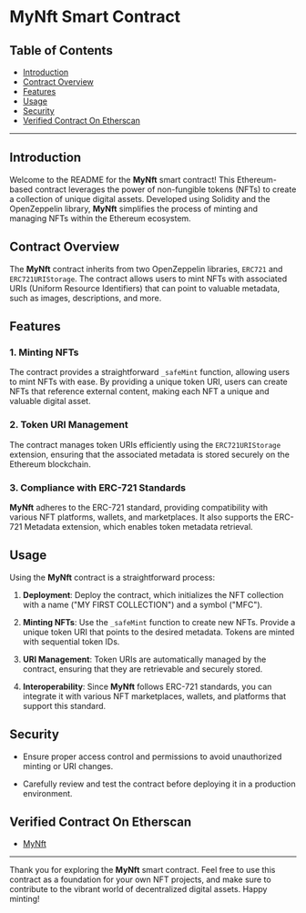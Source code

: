 # MyNft Smart Contract

## Table of Contents

- [Introduction](#introduction)
- [Contract Overview](#contract-overview)
- [Features](#features)
- [Usage](#usage)
- [Security](#security)
- [Verified Contract On Etherscan](#verified-contract-on-etherscan)

---

## Introduction

Welcome to the README for the **MyNft** smart contract! This Ethereum-based contract leverages the power of non-fungible tokens (NFTs) to create a collection of unique digital assets. Developed using Solidity and the OpenZeppelin library, **MyNft** simplifies the process of minting and managing NFTs within the Ethereum ecosystem.

## Contract Overview

The **MyNft** contract inherits from two OpenZeppelin libraries, `ERC721` and `ERC721URIStorage`. The contract allows users to mint NFTs with associated URIs (Uniform Resource Identifiers) that can point to valuable metadata, such as images, descriptions, and more.

## Features

### 1. Minting NFTs

The contract provides a straightforward `_safeMint` function, allowing users to mint NFTs with ease. By providing a unique token URI, users can create NFTs that reference external content, making each NFT a unique and valuable digital asset.

### 2. Token URI Management

The contract manages token URIs efficiently using the `ERC721URIStorage` extension, ensuring that the associated metadata is stored securely on the Ethereum blockchain.

### 3. Compliance with ERC-721 Standards

**MyNft** adheres to the ERC-721 standard, providing compatibility with various NFT platforms, wallets, and marketplaces. It also supports the ERC-721 Metadata extension, which enables token metadata retrieval.

## Usage

Using the **MyNft** contract is a straightforward process:

1. **Deployment**: Deploy the contract, which initializes the NFT collection with a name ("MY FIRST COLLECTION") and a symbol ("MFC").

2. **Minting NFTs**: Use the `_safeMint` function to create new NFTs. Provide a unique token URI that points to the desired metadata. Tokens are minted with sequential token IDs.

3. **URI Management**: Token URIs are automatically managed by the contract, ensuring that they are retrievable and securely stored.

4. **Interoperability**: Since **MyNft** follows ERC-721 standards, you can integrate it with various NFT marketplaces, wallets, and platforms that support this standard.

## Security

- Ensure proper access control and permissions to avoid unauthorized minting or URI changes.

- Carefully review and test the contract before deploying it in a production environment.

## Verified Contract On Etherscan

- [MyNft](https://sepolia.etherscan.io/address/0xF6dB22642Bf6dAC8c540260A2A11C4C7e69Ca653#code)

---

Thank you for exploring the **MyNft** smart contract. Feel free to use this contract as a foundation for your own NFT projects, and make sure to contribute to the vibrant world of decentralized digital assets. Happy minting!
